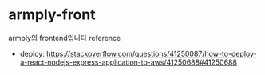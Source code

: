 # armply-front
armply의 frontend입니다
reference
* deploy: https://stackoverflow.com/questions/41250087/how-to-deploy-a-react-nodejs-express-application-to-aws/41250688#41250688
